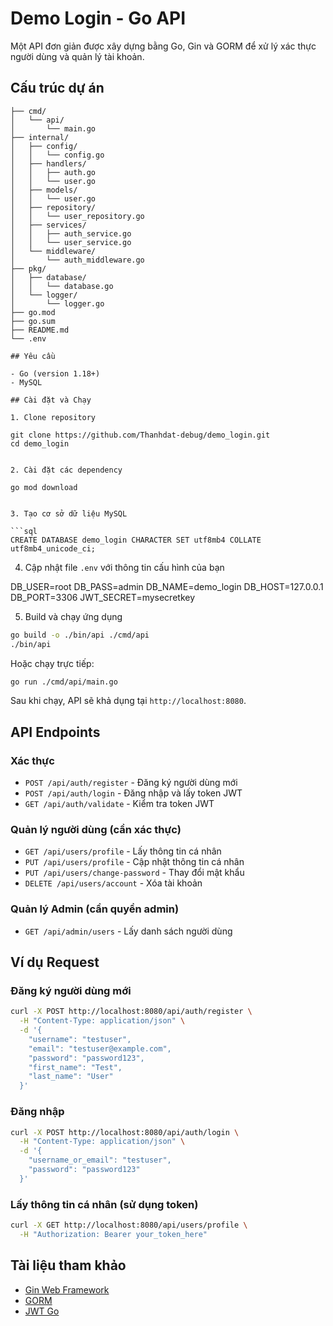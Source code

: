 # Demo Login - Go API

Một API đơn giản được xây dựng bằng Go, Gin và GORM để xử lý xác thực người dùng và quản lý tài khoản.

## Cấu trúc dự án

```
├── cmd/
│   └── api/
│       └── main.go
├── internal/
│   ├── config/
│   │   └── config.go
│   ├── handlers/
│   │   ├── auth.go
│   │   └── user.go
│   ├── models/
│   │   └── user.go
│   ├── repository/
│   │   └── user_repository.go
│   ├── services/
│   │   ├── auth_service.go
│   │   └── user_service.go
│   └── middleware/
│       └── auth_middleware.go
├── pkg/
│   ├── database/
│   │   └── database.go
│   └── logger/
│       └── logger.go
├── go.mod
├── go.sum
├── README.md
└── .env

## Yêu cầu

- Go (version 1.18+)
- MySQL

## Cài đặt và Chạy

1. Clone repository

git clone https://github.com/Thanhdat-debug/demo_login.git
cd demo_login


2. Cài đặt các dependency

go mod download


3. Tạo cơ sở dữ liệu MySQL

```sql
CREATE DATABASE demo_login CHARACTER SET utf8mb4 COLLATE utf8mb4_unicode_ci;
```

4. Cập nhật file `.env` với thông tin cấu hình của bạn

DB_USER=root
DB_PASS=admin
DB_NAME=demo_login
DB_HOST=127.0.0.1
DB_PORT=3306
JWT_SECRET=mysecretkey


5. Build và chạy ứng dụng

```bash
go build -o ./bin/api ./cmd/api
./bin/api
```

Hoặc chạy trực tiếp:

```bash
go run ./cmd/api/main.go
```

Sau khi chạy, API sẽ khả dụng tại `http://localhost:8080`.

## API Endpoints

### Xác thực

- `POST /api/auth/register` - Đăng ký người dùng mới
- `POST /api/auth/login` - Đăng nhập và lấy token JWT
- `GET /api/auth/validate` - Kiểm tra token JWT

### Quản lý người dùng (cần xác thực)

- `GET /api/users/profile` - Lấy thông tin cá nhân
- `PUT /api/users/profile` - Cập nhật thông tin cá nhân
- `PUT /api/users/change-password` - Thay đổi mật khẩu
- `DELETE /api/users/account` - Xóa tài khoản

### Quản lý Admin (cần quyền admin)

- `GET /api/admin/users` - Lấy danh sách người dùng

## Ví dụ Request

### Đăng ký người dùng mới

```bash
curl -X POST http://localhost:8080/api/auth/register \
  -H "Content-Type: application/json" \
  -d '{
    "username": "testuser",
    "email": "testuser@example.com",
    "password": "password123",
    "first_name": "Test",
    "last_name": "User"
  }'
```

### Đăng nhập

```bash
curl -X POST http://localhost:8080/api/auth/login \
  -H "Content-Type: application/json" \
  -d '{
    "username_or_email": "testuser",
    "password": "password123"
  }'
```

### Lấy thông tin cá nhân (sử dụng token)

```bash
curl -X GET http://localhost:8080/api/users/profile \
  -H "Authorization: Bearer your_token_here"
```

## Tài liệu tham khảo

- [Gin Web Framework](https://github.com/gin-gonic/gin)
- [GORM](https://gorm.io/)
- [JWT Go](https://github.com/golang-jwt/jwt)